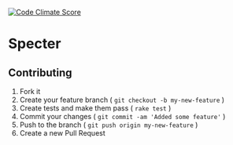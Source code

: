 [![Code Climate Score](http://img.shields.io/codeclimate/github/Erol/specter.svg?style=flat)](https://codeclimate.com/github/Erol/specter)

# Specter

## Contributing

1. Fork it
2. Create your feature branch ( `git checkout -b my-new-feature` )
3. Create tests and make them pass ( `rake test` )
4. Commit your changes ( `git commit -am 'Added some feature'` )
5. Push to the branch ( `git push origin my-new-feature` )
6. Create a new Pull Request
